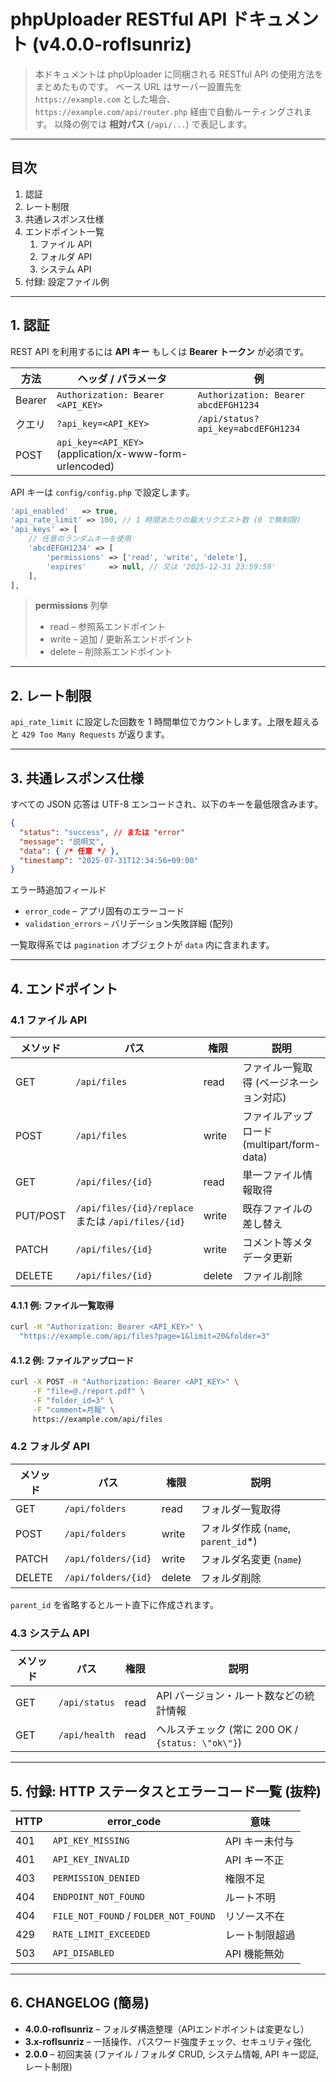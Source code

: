 # phpUploader RESTful API ドキュメント (v4.0.0-roflsunriz)

> 本ドキュメントは phpUploader に同梱される RESTful API の使用方法をまとめたものです。
> ベース URL はサーバー設置先を `https://example.com` とした場合、`https://example.com/api/router.php` 経由で自動ルーティングされます。
> 以降の例では **相対パス** (`/api/...`) で表記します。

---

## 目次

1. 認証
2. レート制限
3. 共通レスポンス仕様
4. エンドポイント一覧
   1. ファイル API
   2. フォルダ API
   3. システム API
5. 付録: 設定ファイル例

---

## 1. 認証

REST API を利用するには **API キー** もしくは **Bearer トークン** が必須です。

| 方法 | ヘッダ / パラメータ | 例 |
|--|--|--|
| Bearer | `Authorization: Bearer <API_KEY>` | `Authorization: Bearer abcdEFGH1234` |
| クエリ | `?api_key=<API_KEY>` | `/api/status?api_key=abcdEFGH1234` |
| POST   | `api_key=<API_KEY>` (application/x-www-form-urlencoded) | |

API キーは `config/config.php` で設定します。

```php
'api_enabled'   => true,
'api_rate_limit' => 100, // 1 時間あたりの最大リクエスト数 (0 で無制限)
'api_keys' => [
    // 任意のランダムキーを使用
    'abcdEFGH1234' => [
        'permissions' => ['read', 'write', 'delete'],
        'expires'     => null, // 又は '2025-12-31 23:59:59'
    ],
],
```

> **permissions** 列挙
> * read   – 参照系エンドポイント
> * write  – 追加 / 更新系エンドポイント
> * delete – 削除系エンドポイント

---

## 2. レート制限

`api_rate_limit` に設定した回数を 1 時間単位でカウントします。上限を超えると `429 Too Many Requests` が返ります。

---

## 3. 共通レスポンス仕様

すべての JSON 応答は UTF-8 エンコードされ、以下のキーを最低限含みます。

```json
{
  "status": "success", // または "error"
  "message": "説明文",
  "data": { /* 任意 */ },
  "timestamp": "2025-07-31T12:34:56+09:00"
}
```

エラー時追加フィールド

* `error_code`   – アプリ固有のエラーコード
* `validation_errors` – バリデーション失敗詳細 (配列)

一覧取得系では `pagination` オブジェクトが `data` 内に含まれます。

---

## 4. エンドポイント

### 4.1 ファイル API

| メソッド | パス | 権限 | 説明 |
|--|--|--|--|
| GET    | `/api/files` | read | ファイル一覧取得 (ページネーション対応) |
| POST   | `/api/files` | write | ファイルアップロード (multipart/form-data) |
| GET    | `/api/files/{id}` | read | 単一ファイル情報取得 |
| PUT/POST| `/api/files/{id}/replace` または `/api/files/{id}` | write | 既存ファイルの差し替え |
| PATCH  | `/api/files/{id}` | write | コメント等メタデータ更新 |
| DELETE | `/api/files/{id}` | delete | ファイル削除 |

#### 4.1.1 例: ファイル一覧取得

```bash
curl -H "Authorization: Bearer <API_KEY>" \
  "https://example.com/api/files?page=1&limit=20&folder=3"
```

#### 4.1.2 例: ファイルアップロード

```bash
curl -X POST -H "Authorization: Bearer <API_KEY>" \
     -F "file=@./report.pdf" \
     -F "folder_id=3" \
     -F "comment=月報" \
     https://example.com/api/files
```

### 4.2 フォルダ API

| メソッド | パス | 権限 | 説明 |
|--|--|--|--|
| GET    | `/api/folders` | read | フォルダ一覧取得 |
| POST   | `/api/folders` | write | フォルダ作成 (`name`, `parent_id`*) |
| PATCH  | `/api/folders/{id}` | write | フォルダ名変更 (`name`) |
| DELETE | `/api/folders/{id}` | delete | フォルダ削除 |

`parent_id` を省略するとルート直下に作成されます。

### 4.3 システム API

| メソッド | パス | 権限 | 説明 |
|--|--|--|--|
| GET | `/api/status` | read | API バージョン・ルート数などの統計情報 |
| GET | `/api/health` | read | ヘルスチェック (常に 200 OK / `{status: \"ok\"}`) |

---

## 5. 付録: HTTP ステータスとエラーコード一覧 (抜粋)

| HTTP | error_code | 意味 |
|--|--|--|
| 401 | `API_KEY_MISSING` | API キー未付与 |
| 401 | `API_KEY_INVALID` | API キー不正 |
| 403 | `PERMISSION_DENIED` | 権限不足 |
| 404 | `ENDPOINT_NOT_FOUND` | ルート不明 |
| 404 | `FILE_NOT_FOUND` / `FOLDER_NOT_FOUND` | リソース不在 |
| 429 | `RATE_LIMIT_EXCEEDED` | レート制限超過 |
| 503 | `API_DISABLED` | API 機能無効 |

---

## 6. CHANGELOG (簡易)

* **4.0.0-roflsunriz** – フォルダ構造整理（APIエンドポイントは変更なし）
* **3.x-roflsunriz** – 一括操作、パスワード強度チェック、セキュリティ強化
* **2.0.0** – 初回実装 (ファイル / フォルダ CRUD, システム情報, API キー認証, レート制限)
